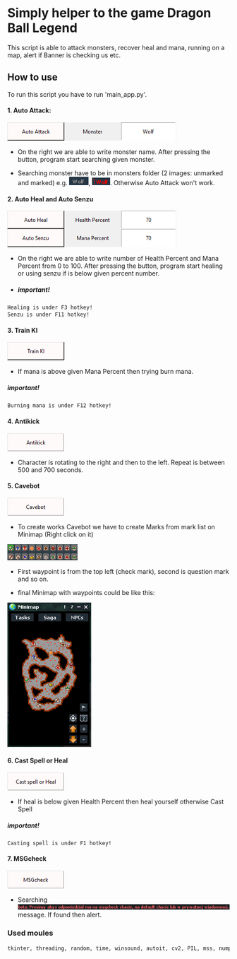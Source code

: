 # Simply helper to the game Dragon Ball Legend 

This script is able to attack monsters, recover heal and mana, running on a map, alert if Banner is checking us etc.

## How to use

To run this script you have to run 'main_app.py'.

#### 1. Auto Attack:
![Screenshot](README_images/Auto_attack.png)

* On the right we are able to write monster name. After pressing the button, program start searching given monster.

* Searching monster have to be in monsters folder (2 images: unmarked and marked) e.g. ![Screenshot](monsters/wolf_unmarked.png), ![Screenshot](monsters/wolf_marked.png). Otherwise Auto Attack won't work.

#### 2. Auto Heal and Auto Senzu
![Screenshot](README_images/Auto_heal.png)

* On the right we are able to write number of Health Percent and Mana Percent from 0 to 100. After pressing the button, program start healing or using senzu if is below given percent number.

* ##### important!
```bahs 
Healing is under F3 hotkey!
Senzu is under F11 hotkey!
```

#### 3. Train KI
![Screenshot](README_images/Train_ki.png)

* If mana is above given Mana Percent then trying burn mana. 
##### important!
```bahs 
Burning mana is under F12 hotkey!
```

#### 4. Antikick
![Screenshot](README_images/Antikick.png)

* Character is rotating to the right and then to the left. Repeat is between 500 and 700 seconds.

#### 5. Cavebot
![Screenshot](README_images/Cavebot.png)

* To create works Cavebot we have to create Marks from mark list on Minimap (Right click on it)

![Screenshot](README_images/Marks_cavebot.png)

* First waypoint is from the top left (check mark), second is question mark and so on.

* final Minimap with waypoints could be like this:

![Screenshot](README_images/Minimap_cavebot.png)

#### 6. Cast Spell or Heal

![Screenshot](README_images/Spell_heal.png)

* If heal is below given Health Percent then heal yourself otherwise Cast Spell

##### important!
```bahs 
Casting spell is under F1 hotkey!
```

#### 7. MSGcheck
![Screenshot](README_images/MSGcheck.png)

* Searching ![Screenshot](README_images/msgcheck_search.png) message. If found then alert.
















### Used moules 

```bash
tkinter, threading, random, time, winsound, autoit, cv2, PIL, mss, numpy, pyautogui, win32api, keyboard
```